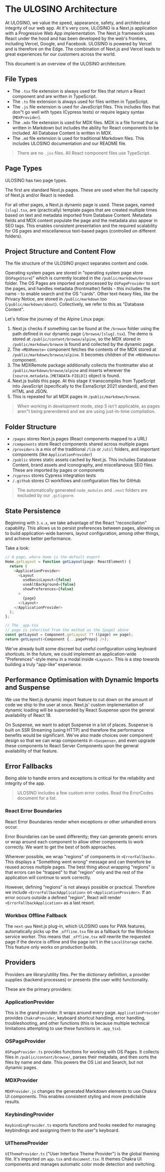 # The ULOSINO Architecture

At ULOSINO, we value the speed, appearance, safety, and architectural integrity of our web app. At it's very core, ULOSINO is a Next.js application with a Progressive Web App implementation. The Next.js framework uses React under the hood and has been developed by the web's frontiers, including Vercel, Google, and Facebook. ULOSINO is powered by Vercel and is therefore on the Edge. The combination of Next.js and Vercel leads to great experiences for our customers across the world.

This document is an overview of the ULOSINO architecture.

## File Types

- The `.tsx` file extension is always used for files that return a React component and are written in TypeScript.
- The `.ts` file extension is always used for files written in TypeScript.
- The `.js` file extension is used for JavaScript files. This includes files that don"t go well with types (Cypress tests) or require legacy syntax (`MDXProvider`).
- The `.mdx` file extension is used for MDX files. MDX is a file format that is written in Markdown but includes the ability for React components to be included. All Database Content is written in MDX.
- The `.md` file extension is used for traditional Markdown files. This includes ULOSINO documentation and our README file.

> There are no `.jsx` files. All React component files use TypeScript.

## Page Types

ULOSINO has two page types.

The first are standard Next.js pages. These are used when the full capacity of Next.js and/or React is needed.

For all other pages, a Next.js dynamic page is used. These pages, named `[slug].tsx`, are (practically) template pages that are created multiple times based on text and metadata imported from Database Content. Metadata fields and MDX content populate the page and the metadata also appear in SEO tags. This enables consistent presentation and the required scalability for OS pages and miscellaneous text-based pages (controlled on different folders).

## Project Structure and Content Flow

The file structure of the ULOSINO project separates content and code.

Operating system pages are stored in "operating system page store (`OSPageStore`)" which is currently located in the `/public/markdown/browse` folder. The OS Pages are imported and processed by `OSPageProvider` to sort the pages, and handles metadata (frontmatter) fields - this includes the name - to enable search and the OS "cards". Other text-heavy files, like the Privacy Notice, are stored in `/public/markdown` too (`/public/markdown/about`). Collectively, we refer to this as "Database Content".

Let's follow the journey of the Alpine Linux page:

1. Next.js checks if something can be found at the `/browse` folder using the path defined in our dynamic page (`/browse/[slug].tsx`). The demo is stored at `/public/content/browse/alpine`, so the MDX stored in `/public/markdown/browse` is found and collected by the dynamic page.
2. The `<MDXRemote>` component fetches the contents of the MDX stored at `/public/markdown/browse/alpine`. It becomes children of the `<MDXRemote>` component.
3. The MDXRemote package additionally collects the frontmatter also at `/public/markdown/browse/alpine` and inserts wherever the `{source.metadata.[METADATA-FIELD]}` object is found.
4. Next.js builds this page. At this stage it transcompiles from TypeScript into JavaScript (specifically to the EsmaScript 2021 standard), and then HTML and JSON.
5. This is repeated for all MDX pages in `/public/markdown/browse`.

> When working in development mode, step 5 isn't applicable, as pages aren"t being prerendered and we are using just-in-time compilation.

## Folder Structure

- `/pages` stores Next.js pages (React components mapped to a URL)
- `/components` store React components shared across multiple pages
- `/providers` is a mix of the traditional `/lib` or `/util` folders, and important components (like `ApplicationProvider`)
- `/public` stores static assets cached by Next.js. This includes Database Content, brand assets and iconography, and miscellaneous SEO files. These are imported by pages or components
- `/cypress` stores Cypress integration tests
- `/.github` stores CI workflows and configuration files for GitHub

> The automatically generated `node_modules` and `.next` folders are excluded by our `.gitignore`.

## State Persistence

Beginning with `3.x.x`, we take advantage of the React "reconciliation" capability. This allows us to persist preferences between pages, allowing us to build application-wide banners, layout configuration, among other things, and achieve better performance.

Take a look:

```js
// A page, where Home is the default export
Home.getLayout = function getLayout(page: ReactElement) {
  return (
    <ApplicationProvider>
      <Layout
        useBasicLayout={false}
        useAltBackground={false}
        showPreferences={false}
      >
        {page}
      </Layout>
    </ApplicationProvider>
  );
};
```

```js
// The _app.tsx
// page is inherited from the method as the {page} above
const getLayout = Component.getLayout ?? ((page) => page);
return getLayout(<Component {...pageProps} />);
```

We've already built some discreet but useful configuration using keyboard shortcuts. In the future, we could implement an application-wide "Preferences"-style menu in a modal inside `<Layout>`. This is a step towards building a truly "app-like" experience.

## Performance Optimisation with Dynamic Imports and Suspense

We use the Next.js dynamic import feature to cut down on the amount of code we ship to the user at once. Next.js' custom implementation of dynamic loading will be superseded by React Suspense upon the general availability of React 18.

On Suspense, we want to adopt Suspense in a lot of places. Suspense is built on SSR Streaming (using HTTP) and therefore the performance benefits would be significant. We've also made choices over component design so that we can wrap components in `<Suspense>`, and even upgrade these components to React Server Components upon the general availability of that feature.

## Error Fallbacks

Being able to handle errors and exceptions is critical for the reliability and integrity of the app.

> ULOSINO includes a few custom error codes. Read the ErrorCodes document for a list.

### React Error Boundaries

React Error Boundaries render when exceptions or other unhandled errors occur.

Error Boundaries can be used differently; they can generate generic errors or wrap around each component to allow other components to work correctly. We want to get the best of both approaches.

Wherever possible, we wrap "regions" of components in `<ErrorFallback>`. This displays a "Something went wrong" message and can therefore be reused across multiple pages. The best thing about wrapping "regions" is that errors can be "trapped" to that "region" only and the rest of the application will continue to work correctly.

However, defining "regions" is not always possible or practical. Therefore we include `<ErrorFallbackApplication>` on `<ApplicationProvider>`. If an error occurs outside a defined "region", React will render `<ErrorFallbackApplication>` as a last resort.

### Workbox Offline Fallback

The `next-pwa` Next.js plug-in, which ULOSINO uses for PWA features, automatically picks up the `_offline.tsx` file as a fallback for the Workbox service worker. This means that `_offline.tsx` will rewrite the requested page if the device is offline and the page isn't in the `LocalStorage` cache. This feature only works on production builds.

## Providers

Providers are library/utility files. Per the dictionary definition, a provider supplies (backend processes) or presents (the user with) functionality.

These are the primary providers:

### ApplicationProvider

This is the grand provider. It wraps around every page. `ApplicationProvider` provides `ChakraProvider`, keyboard shortcut handling, error handling, troubleshooting, and other functions (this is because multiple technical limitations attempting to use these functions in `.app_tsx`).

### OSPageProvider

`OSPageProvider.ts` provides functions for working with OS Pages. It collects files in `/public/content/browse/`, parses their metadata, and then sorts the files by name and date. This powers the OS List and Search, but not dynamic pages.

### MDXProvider

`MDXProvider.js` changes the generated Markdown elements to use Chakra UI components. This enables consistent styling and more predictable results.

### KeybindingProvider

`KeybindingProvider.ts` exports functions and hooks needed for managing keybindings and assigning them to the user"s keyboard.

### UIThemeProvider

`UIThemeProvider.ts` ("User Interface Theme Provider") is the global theming file. It's imported on `app.tsx` and `document.tsx`. It themes Chakra UI components and manages automatic color mode detection and switching.

